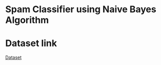 # Spam Classifier using Naive Bayes Algorithm

# Dataset link 
  <a href='https://drive.google.com/file/d/1wr_soCWCZEOOzM9mJxYoTm9kySmAZAM4/view'>Dataset</a>
